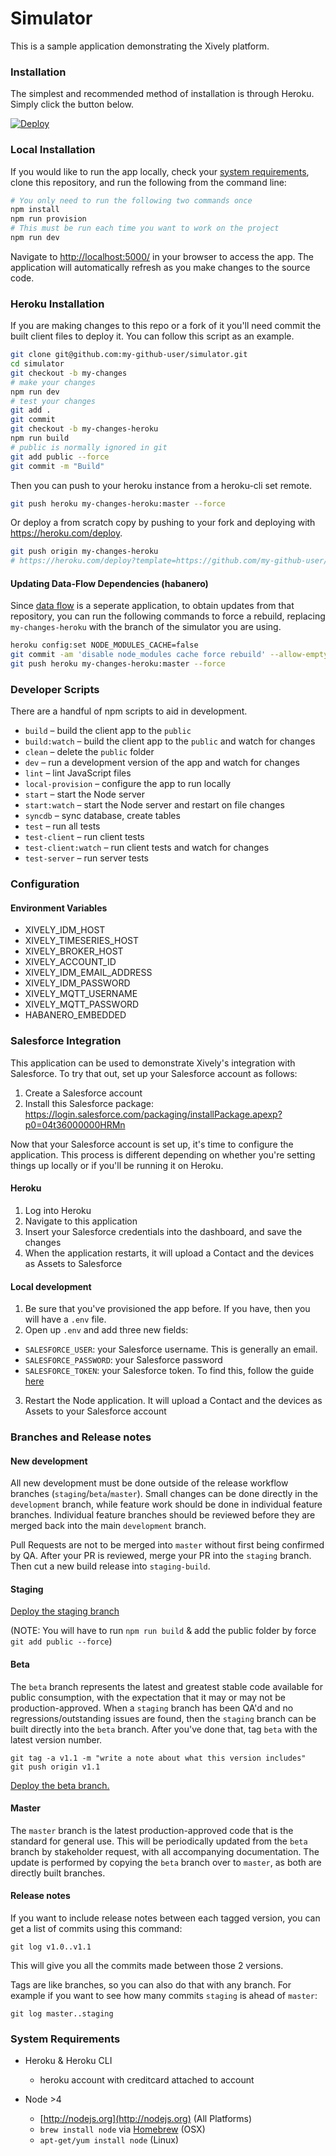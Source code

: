 # Simulator

This is a sample application demonstrating the Xively platform.

### Installation

The simplest and recommended method of installation is through Heroku. Simply click the button below.

[![Deploy](https://www.herokucdn.com/deploy/button.png)](https://heroku.com/deploy?template=https://github.com/herokumx/demo-iot-simulator)

### Local Installation

If you would like to run the app locally, check your [system requirements](#system-requirements), clone this
repository, and run the following from the command line:

```sh
# You only need to run the following two commands once
npm install
npm run provision
# This must be run each time you want to work on the project
npm run dev
```

Navigate to <http://localhost:5000/> in your browser to access the app. The application will automatically refresh as you make changes to the source code.

### Heroku Installation

If you are making changes to this repo or a fork of it you'll need commit the built client files to deploy it. You can follow this script as an example.

```sh
git clone git@github.com:my-github-user/simulator.git
cd simulator
git checkout -b my-changes
# make your changes
npm run dev
# test your changes
git add .
git commit
git checkout -b my-changes-heroku
npm run build
# public is normally ignored in git
git add public --force
git commit -m "Build"
```

Then you can push to your heroku instance from a heroku-cli set remote.

```sh
git push heroku my-changes-heroku:master --force
```

Or deploy a from scratch copy by pushing to your fork and deploying with https://heroku.com/deploy.

```sh
git push origin my-changes-heroku
# https://heroku.com/deploy?template=https://github.com/my-github-user/simulator/tree/my-changes-heroku
```

#### Updating Data-Flow Dependencies (habanero)

Since [data flow](https://www.npmjs.com/package/node-red-habanero) is a seperate application, to obtain updates from that repository, you can run the following commands to force a rebuild,
replacing `my-changes-heroku` with the branch of the simulator you are using.

```sh
heroku config:set NODE_MODULES_CACHE=false
git commit -am 'disable node_modules cache force rebuild' --allow-empty
git push heroku my-changes-heroku:master --force
```

### Developer Scripts

There are a handful of npm scripts to aid in development.

- `build` – build the client app to the `public`
- `build:watch` – build the client app to the `public` and watch for changes
- `clean` – delete the `public` folder
- `dev` – run a development version of the app and watch for changes
- `lint` – lint JavaScript files
- `local-provision` – configure the app to run locally
- `start` – start the Node server
- `start:watch` – start the Node server and restart on file changes
- `syncdb` – sync database, create tables
- `test` – run all tests
- `test-client` – run client tests
- `test-client:watch` – run client tests and watch for changes
- `test-server` – run server tests

### Configuration

#### Environment Variables

- XIVELY_IDM_HOST
- XIVELY_TIMESERIES_HOST
- XIVELY_BROKER_HOST
- XIVELY_ACCOUNT_ID
- XIVELY_IDM_EMAIL_ADDRESS
- XIVELY_IDM_PASSWORD
- XIVELY_MQTT_USERNAME
- XIVELY_MQTT_PASSWORD
- HABANERO_EMBEDDED

### Salesforce Integration

This application can be used to demonstrate Xively's integration with Salesforce.
To try that out, set up your Salesforce account as follows:

1. Create a Salesforce account
2. Install this Salesforce package:
   https://login.salesforce.com/packaging/installPackage.apexp?p0=04t36000000HRMn

Now that your Salesforce account is set up, it's time to configure the application.
This process is different depending on whether you're setting things up locally
or if you'll be running it on Heroku.

#### Heroku

1. Log into Heroku
2. Navigate to this application
3. Insert your Salesforce credentials into the dashboard, and save the changes
4. When the application restarts, it will upload a Contact and the devices as Assets
to Salesforce

#### Local development

1. Be sure that you've provisioned the app before. If you have, then you will have
a `.env` file.
2. Open up `.env` and add three new fields:
  - `SALESFORCE_USER`: your Salesforce username. This is generally an email.
  - `SALESFORCE_PASSWORD`: your Salesforce password
  - `SALESFORCE_TOKEN`: your Salesforce token. To find this, follow
    the guide [here](https://success.salesforce.com/answers?id=90630000000glADAAY)
3. Restart the Node application. It will upload a Contact and the devices as Assets
  to your Salesforce account

### Branches and Release notes

#### New development

All new development must be done outside of the release workflow branches (`staging`/`beta`/`master`).  Small changes can be done directly in the `development` branch, while feature work should be done in individual feature branches.  Individual feature branches should be reviewed before they are merged back into the main `development` branch.

Pull Requests are not to be merged into `master` without first being confirmed by QA.
After your PR is reviewed, merge your PR into the `staging` branch. Then cut a new build release into `staging-build`.

#### Staging

[Deploy the staging branch](https://heroku.com/deploy?template=https://github.com/xively/simulator/tree/staging-build)

(NOTE: You will have to run `npm run build` & add the public folder by force `git add public --force`)

#### Beta

The `beta` branch represents the latest and greatest stable code available for public consumption, with the expectation that it may or may not be production-approved. When a `staging` branch has been QA'd and no regressions/outstanding issues are found, then the `staging` branch can be built directly into the `beta` branch. After you've done that, tag `beta` with the latest version number.

```shell
git tag -a v1.1 -m "write a note about what this version includes"
git push origin v1.1
```

[Deploy the beta branch.](https://heroku.com/deploy?template=https://github.com/xively/simulator/tree/beta)

#### Master

The `master` branch is the latest production-approved code that is the standard for general use.  This will be periodically updated from the `beta` branch by stakeholder request, with all accompanying documentation.  The update is performed by copying the `beta` branch over to `master`, as both are directly built branches.

#### Release notes

If you want to include release notes between each tagged version, you can get a list of commits using this command:

```shell
git log v1.0..v1.1
```

This will give you all the commits made between those 2 versions.

Tags are like branches, so you can also do that with any branch. For example if you want to see how many commits `staging` is ahead of `master`:

```shell
git log master..staging
```

### System Requirements

- Heroku &amp; Heroku CLI
  - heroku account with creditcard attached to account

- Node >4
  - [http://nodejs.org](http://nodejs.org) (All Platforms)
  - `brew install node` via [Homebrew](http://brew.sh/) (OSX)
  - `apt-get/yum install node` (Linux)
